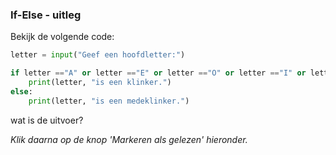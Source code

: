 ### If-Else - uitleg

Bekijk de volgende code:

```python
letter = input("Geef een hoofdletter:")

if letter =="A" or letter =="E" or letter =="O" or letter =="I" or letter =="U":
    print(letter, "is een klinker.")
else:
    print(letter, "is een medeklinker.")

```

wat is de uitvoer?

<!-- This is commented out test. -->

*Klik daarna op de knop 'Markeren als gelezen' hieronder.*
